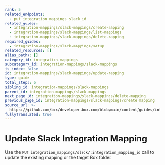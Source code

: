 ```yaml
---
rank: 5
related_endpoints:
  - put_integration_mappings_slack_id
related_guides:
  - integration-mappings/slack-mappings/create-mapping
  - integration-mappings/slack-mappings/list-mappings
  - integration-mappings/slack-mappings/delete-mapping
required_guides:
  - integration-mappings/slack-mappings/setup
related_resources: []
alias_paths: []
category_id: integration-mappings
subcategory_id: integration-mappings/slack-mappings
is_index: false
id: integration-mappings/slack-mappings/update-mapping
type: guide
total_steps: 6
sibling_id: integration-mappings/slack-mappings
parent_id: integration-mappings/slack-mappings
next_page_id: integration-mappings/slack-mappings/delete-mapping
previous_page_id: integration-mappings/slack-mappings/create-mapping
source_url: >-
  https://github.com/box/developer.box.com/blob/main/content/guides/integration-mappings/slack-mappings/update-mapping.md
fullyTranslated: true
---
```

# Update Slack Integration Mapping

Use the `PUT integration_mappings/slack/:integration_mapping_id` call to update the existing mapping or the target Box folder.

<Samples id="put_integration_mappings_slack_id">

</Samples>
